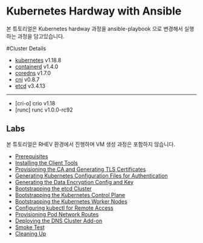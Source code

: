 # Kubernetes Hardway with Ansible

본 튜토리얼은 Kubernetes hardway 과정을 ansible-playbook 으로 변경해서 실행하는 과정을 담고있습니다.

#Cluster Details
 
* [kubernetes](https://github.com/kubernetes/kubernetes) v1.18.8
* [containerd](https://github.com/containerd/containerd) v1.4.0
* [coredns](https://github.com/coredns/coredns) v1.7.0
* [cni](https://github.com/containernetworking/cni) v0.8.7
* [etcd](https://github.com/coreos/etcd) v3.4.13

--- 

* [cri-o] crio v1.18
* [runc] runc v1.0.0-rc92

## Labs
본 튜토리얼은 RHEV 환경에서 진행하며 VM 생성 과정은 포함하지 않습니다.  

* [Prerequisites](docs/01-prerequisites.md)
* [Installing the Client Tools](docs/02-client-tools.md) 
* [Provisioning the CA and Generating TLS Certificates](docs/04-certificate-authority.md)
* [Generating Kubernetes Configuration Files for Authentication](docs/05-kubernetes-configuration-files.md)
* [Generating the Data Encryption Config and Key](docs/06-data-encryption-keys.md)
* [Bootstrapping the etcd Cluster](docs/07-bootstrapping-etcd.md)
* [Bootstrapping the Kubernetes Control Plane](docs/08-bootstrapping-kubernetes-controllers.md)
* [Bootstrapping the Kubernetes Worker Nodes](docs/09-bootstrapping-kubernetes-workers.md)
* [Configuring kubectl for Remote Access](docs/10-configuring-kubectl.md)
* [Provisioning Pod Network Routes](docs/11-pod-network-routes.md)
* [Deploying the DNS Cluster Add-on](docs/12-dns-addon.md)
* [Smoke Test](docs/13-smoke-test.md)
* [Cleaning Up](docs/14-cleanup.md)
